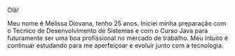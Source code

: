 Olá! 

Meu nome é Melissa Diovana, tenho 25 anos. Iniciei minha preparação com o Tecnico de Desenvolvimento de Sistemas e com o Curso Java para futuramente ser uma boa profissional no mercado de trabalho. Meu intuito é continuar estudando para me aperfeiçoar e evoluir junto com a tecnologia.       
